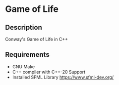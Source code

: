 # Game of Life

## Description

Conway's Game of Life in C++

## Requirements

- GNU Make
- C++ compiler with C++-20 Support
- Installed SFML Library  https://www.sfml-dev.org/


